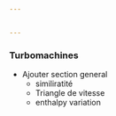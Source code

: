 ```yaml
---


---
```


<h3 id="turbomachines">Turbomachines</h3>
<ul>
<li>Ajouter section general
<ul>
<li>similiratité</li>
<li>Triangle de vitesse</li>
<li>enthalpy variation</li>
</ul>
</li>
</ul>

